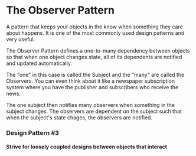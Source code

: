 # The Observer Pattern

A pattern that keeps your objects in the know when something they care about 
happens. It is one of the most commonly used design patterns and very useful.

The Observer Pattern defines a one-to-many dependency between objects so that 
when one object changes state, all of its dependents are notified and updated
automatically.

The "one" in this case is called the Subject and the "many" are called the 
Observers. You can even think about it like a newspaper subscription system where
you have the publisher and subscribers who receive the news.

The one subject then notifies many observers when something in the subject changes.
The observers are dependent on the subject such that when the subject's state chages,
the observers are notified.

### Design Pattern #3
#### Strive for loosely coupled designs between objects that interact

